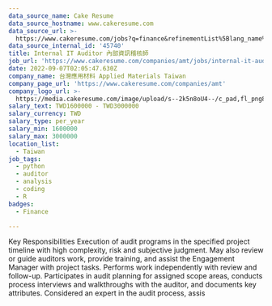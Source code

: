 ```yaml
---
data_source_name: Cake Resume
data_source_hostname: www.cakeresume.com
data_source_url: >-
  https://www.cakeresume.com/jobs?q=finance&refinementList%5Blang_name%5D%5B0%5D=English&refinementList%5Bsalary_type%5D=per_year&range%5Bsalary_range%5D%5Bmin%5D=1000000&page=3
data_source_internal_id: '45740'
title: Internal IT Auditor 內部資訊稽核師
job_url: 'https://www.cakeresume.com/companies/amt/jobs/internal-it-auditor'
date: 2022-09-07T02:05:47.630Z
company_name: 台灣應用材料 Applied Materials Taiwan
company_page_url: 'https://www.cakeresume.com/companies/amt'
company_logo_url: >-
  https://media.cakeresume.com/image/upload/s--2k5n8oU4--/c_pad,fl_png8,h_200,w_200/v1660726541/smmejxun3qvfz9mozepa.png
salary_text: TWD1600000 - TWD3000000
salary_currency: TWD
salary_type: per_year
salary_min: 1600000
salary_max: 3000000
location_list:
  - Taiwan
job_tags:
  - python
  - auditor
  - analysis
  - coding
  - R
badges:
  - Finance

---
```


Key Responsibilities Execution of audit programs in the specified project timeline with high complexity, risk and subjective judgment. May also review or guide auditors work, provide training, and assist the Engagement Manager with project tasks. Performs work independently with review and follow-up. Participates in audit planning for assigned scope areas, conducts process interviews and walkthroughs with the auditor, and documents key attributes. Considered an expert in the audit process, assis